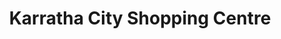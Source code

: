 ---
title: "Karratha City Shopping Centre"
url: /karratha/karratha-city-shopping-centre/
shop: Einkaufszentrum
---